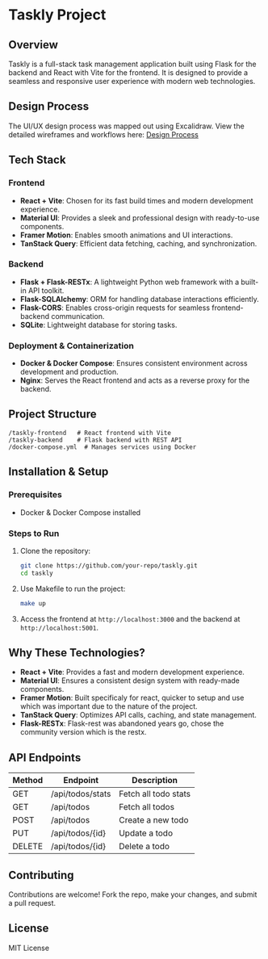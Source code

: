 # Taskly Project

## Overview

Taskly is a full-stack task management application built using Flask for the backend and React with Vite for the frontend. It is designed to provide a seamless and responsive user experience with modern web technologies.

## Design Process

The UI/UX design process was mapped out using Excalidraw. View the detailed wireframes and workflows here:
[Design Process](https://excalidraw.com/#json=9mFCYb2WTydmiEER0ve6D,I5LptkXEiaI3dCK0ZEtaFw)

## Tech Stack

### Frontend

- **React + Vite**: Chosen for its fast build times and modern development experience.
- **Material UI**: Provides a sleek and professional design with ready-to-use components.
- **Framer Motion**: Enables smooth animations and UI interactions.
- **TanStack Query**: Efficient data fetching, caching, and synchronization.

### Backend

- **Flask + Flask-RESTx**: A lightweight Python web framework with a built-in API toolkit.
- **Flask-SQLAlchemy**: ORM for handling database interactions efficiently.
- **Flask-CORS**: Enables cross-origin requests for seamless frontend-backend communication.
- **SQLite**: Lightweight database for storing tasks.

### Deployment & Containerization

- **Docker & Docker Compose**: Ensures consistent environment across development and production.
- **Nginx**: Serves the React frontend and acts as a reverse proxy for the backend.

## Project Structure

```
/taskly-frontend   # React frontend with Vite
/taskly-backend    # Flask backend with REST API
/docker-compose.yml  # Manages services using Docker
```

## Installation & Setup

### Prerequisites

- Docker & Docker Compose installed

### Steps to Run

1. Clone the repository:
   ```sh
   git clone https://github.com/your-repo/taskly.git
   cd taskly
   ```
2. Use Makefile to run the project:
   ```sh
   make up
   ```
3. Access the frontend at `http://localhost:3000` and the backend at `http://localhost:5001`.

## Why These Technologies?

- **React + Vite**: Provides a fast and modern development experience.
- **Material UI**: Ensures a consistent design system with ready-made components.
- **Framer Motion**: Built specificaly for react, quicker to setup and use which was important due to the nature of the project.
- **TanStack Query**: Optimizes API calls, caching, and state management.
- **Flask-RESTx**: Flask-rest was abandoned years go, chose the community version which is the restx.

## API Endpoints

| Method | Endpoint         | Description          |
| ------ | ---------------- | -------------------- |
| GET    | /api/todos/stats | Fetch all todo stats |
| GET    | /api/todos       | Fetch all todos      |
| POST   | /api/todos       | Create a new todo    |
| PUT    | /api/todos/{id}  | Update a todo        |
| DELETE | /api/todos/{id}  | Delete a todo        |

## Contributing

Contributions are welcome! Fork the repo, make your changes, and submit a pull request.

## License

MIT License
